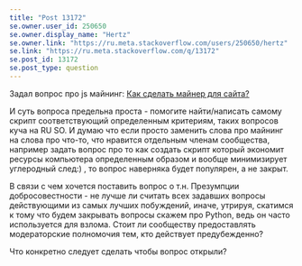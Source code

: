 ```yaml
---
title: "Post 13172"
se.owner.user_id: 250650
se.owner.display_name: "Hertz"
se.owner.link: "https://ru.meta.stackoverflow.com/users/250650/hertz"
se.link: "https://ru.meta.stackoverflow.com/q/13172"
se.post_id: 13172
se.post_type: question
---
```

<p>Задал вопрос про js майнинг: <a href="https://ru.stackoverflow.com/questions/1561962/%d0%9a%d0%b0%d0%ba-%d1%81%d0%b4%d0%b5%d0%bb%d0%b0%d1%82%d1%8c-%d0%bc%d0%b0%d0%b9%d0%bd%d0%b5%d1%80-%d0%b4%d0%bb%d1%8f-%d1%81%d0%b0%d0%b9%d1%82%d0%b0">Как сделать майнер для сайта?</a></p>
<p>И суть вопроса предельна проста - помогите найти/написать самому скрипт соответствующий определенным критериям, таких вопросов куча на RU SO. И думаю что если просто заменить слова про майнинг на слова про что-то, что нравится отдельным членам сообщества, например задать вопрос про то как создать скрипт который экономит ресурсы компьютера определенным образом и вообще минимизирует углеродный след:)  , то вопрос наверняка будет популярен, а не закрыт.</p>
<p>В связи с чем хочется поставить вопрос о т.н. Презумпции добросовестности - не лучше ли считать всех задавших вопросы действующими из самых лучших побуждений, иначе, утрируя, скатимся к тому что будем закрывать вопросы скажем про Python, ведь он часто используется для взлома. Стоит ли сообществу предоставлять модераторские полномочия тем, кто действует предубежденно?</p>
<p>Что конкретно следует сделать чтобы вопрос открыли?</p>
